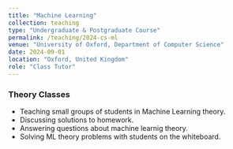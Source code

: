 ```yaml
---
title: "Machine Learning"
collection: teaching
type: "Undergraduate & Postgraduate Course"
permalink: /teaching/2024-cs-ml
venue: "University of Oxford, Department of Computer Science"
date: 2024-09-01
location: "Oxford, United Kingdom"
role: "Class Tutor"
---
```


### Theory Classes

- Teaching small groups of students in Machine Learning theory.
- Discussing solutions to homework.
- Answering questions about machine learnig theory.
- Solving ML theory problems with students on the whiteboard.
